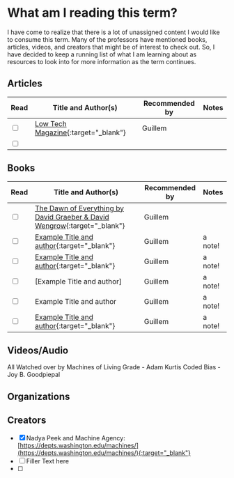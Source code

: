 # What am I reading this term? 

I have come to realize that there is a lot of unassigned content I would like to consume this term. Many of the professors have mentioned books, articles, videos, and creators that might be of interest to check out. So, I have decided to keep a running list of what I am learning about as resources to look into for more information as the term continues.


<!-- 
<input type="checkbox" />         = Empty Checkbox
<input type="checkbox" checked /> = Checked Checkbox
-->

## Articles 
| Read | Title and Author(s)| Recommended by      | Notes               |
|------|--------------------|---------------------|---------------------|
| <input type="checkbox" /> | [Low Tech Magazine](https://solar.lowtechmagazine.com/){:target="_blank"} | Guillem | |
| <input type="checkbox" /> | | | | |

## Books 

| Read | Title and Author(s)| Recommended by      | Notes               |
|------|--------------------|---------------------|---------------------|
| <input type="checkbox" /> | [The Dawn of Everything by David Graeber & David Wengrow](https://blackbooksdotpub.wordpress.com/wp-content/uploads/2021/10/david-graeber-david-wengrow-the-dawn-of-everything_-a-new-history-of-humanity-farrar-straus-and-giroux-2021.pdf){:target="_blank"} | Guillem | |
| <input type="checkbox" />  | [Example Title and author](https://#){:target="_blank"} |Guillem | a note! | 
|<input type="checkbox" />|[Example Title and author](https://#){:target="_blank"}|Guillem|a note!|
|<input type="checkbox" />|[Example Title and author]|Guillem|a note!|
|<input type="checkbox" />|Example Title and author|Guillem|a note!|
|<input type="checkbox" />|[Example Title and author](https://#){:target="_blank"}|Guillem|a note!|


## Videos/Audio 

All Watched over by Machines of Living Grade - Adam Kurtis 
Coded Bias - Joy B. 
Goodpiepal 


## Organizations 


## Creators 

- [X] Nadya Peek and Machine Agency: [https://depts.washington.edu/machines/](https://depts.washington.edu/machines/){:target="_blank"}
- [ ] Filler Text here 
- [ ] 

